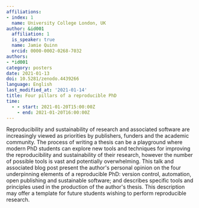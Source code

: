 ```yaml
---
affiliations:
- index: 1
  name: University College London, UK
author: &id001
  affiliation: 1
  is_speaker: true
  name: Jamie Quinn
  orcid: 0000-0002-0268-7032
authors:
- *id001
category: posters
date: 2021-01-13
doi: 10.5281/zenodo.4439266
language: English
last_modified_at: '2021-01-14'
title: Four pillars of a reproducible PhD
time:
  - - start: 2021-01-20T15:00:00Z
    - end: 2021-01-20T16:00:00Z
---
```


Reproducibility and sustainability of research and associated software are increasingly viewed as priorities by publishers, funders and the academic community. The process of writing a thesis can be a playground where modern PhD students can explore new tools and techniques for improving the reproducibility and sustainability of their research, however the number of possible tools is vast and potentially overwhelming. This talk and associated blog post present the author's personal opinion on the four underpinning elements of a reproducible PhD: version control, automation, open publishing and sustainable software; and describes specific tools and principles used in the production of the author's thesis. This description may offer a template for future students wishing to perform reproducible research.